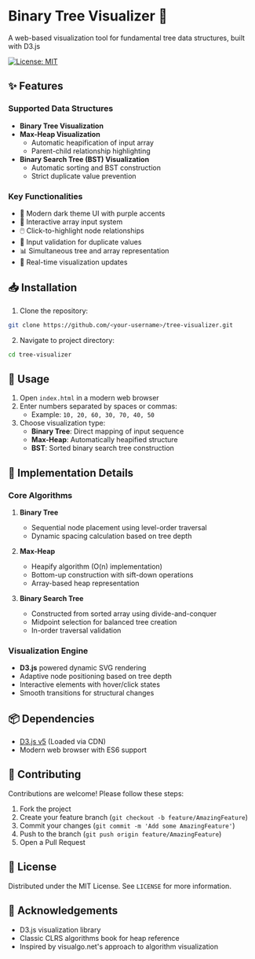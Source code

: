 
# Binary Tree Visualizer 🌳

A web-based visualization tool for fundamental tree data structures, built with D3.js

[![License: MIT](https://img.shields.io/badge/License-MIT-yellow.svg)](https://opensource.org/licenses/MIT)

## ✨ Features

### Supported Data Structures
- **Binary Tree Visualization**
- **Max-Heap Visualization**
  - Automatic heapification of input array
  - Parent-child relationship highlighting
- **Binary Search Tree (BST) Visualization**
  - Automatic sorting and BST construction
  - Strict duplicate value prevention

### Key Functionalities
- 🎨 Modern dark theme UI with purple accents
- 🔢 Interactive array input system
- 🖱️ Click-to-highlight node relationships
- 🚫 Input validation for duplicate values
- 📊 Simultaneous tree and array representation
- 🔄 Real-time visualization updates


## 📥 Installation
1. Clone the repository:
```bash
git clone https://github.com/<your-username>/tree-visualizer.git
```
2. Navigate to project directory:
```bash
cd tree-visualizer
```

## 🚀 Usage
1. Open `index.html` in a modern web browser
2. Enter numbers separated by spaces or commas:
   - Example: `10, 20, 60, 30, 70, 40, 50`
3. Choose visualization type:
   - **Binary Tree**: Direct mapping of input sequence
   - **Max-Heap**: Automatically heapified structure
   - **BST**: Sorted binary search tree construction

## 🧠 Implementation Details

### Core Algorithms
1. **Binary Tree**
   - Sequential node placement using level-order traversal
   - Dynamic spacing calculation based on tree depth

2. **Max-Heap**
   - Heapify algorithm (O(n) implementation)
   - Bottom-up construction with sift-down operations
   - Array-based heap representation

3. **Binary Search Tree**
   - Constructed from sorted array using divide-and-conquer
   - Midpoint selection for balanced tree creation
   - In-order traversal validation

### Visualization Engine
- **D3.js** powered dynamic SVG rendering
- Adaptive node positioning based on tree depth
- Interactive elements with hover/click states
- Smooth transitions for structural changes

## 📦 Dependencies
- [D3.js v5](https://d3js.org/) (Loaded via CDN)
- Modern web browser with ES6 support

## 🤝 Contributing
Contributions are welcome! Please follow these steps:
1. Fork the project
2. Create your feature branch (`git checkout -b feature/AmazingFeature`)
3. Commit your changes (`git commit -m 'Add some AmazingFeature'`)
4. Push to the branch (`git push origin feature/AmazingFeature`)
5. Open a Pull Request

## 📄 License
Distributed under the MIT License. See `LICENSE` for more information.

## 🙏 Acknowledgements
- D3.js visualization library
- Classic CLRS algorithms book for heap reference
- Inspired by visualgo.net's approach to algorithm visualization

